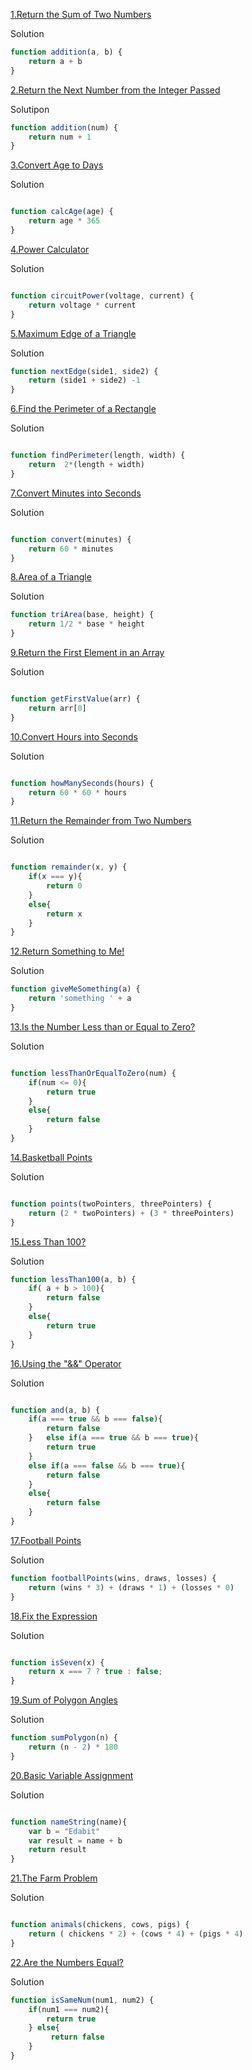 [1.Return the Sum of Two Numbers](https://edabit.com/challenge/3LpBLgNRyaHMvNb4j)

Solution

```js
function addition(a, b) {
	return a + b
}
```

[2.Return the Next Number from the Integer Passed](https://edabit.com/challenge/NAQhEoxbofPidLxm9)

Solutipon

```js
function addition(num) {
	return num + 1
}
```

[3.Convert Age to Days](https://edabit.com/challenge/bL7hSc6Zh4zZJzGmw)

Solution

```js

function calcAge(age) {
	return age * 365
}
```


[4.Power Calculator](https://edabit.com/challenge/wAdE9te55cowBLcPs)

Solution

```js

function circuitPower(voltage, current) {
	return voltage * current
}
```

[5.Maximum Edge of a Triangle](https://edabit.com/challenge/nhXofMMyrowMyr9Nv)

Solution

```js
function nextEdge(side1, side2) {
	return (side1 + side2) -1
}
```

[6.Find the Perimeter of a Rectangle](https://edabit.com/challenge/XnJ24rWW7iJkNrtsh)

Solution

```js

function findPerimeter(length, width) {
	return  2*(length + width)
}
```




[7.Convert Minutes into Seconds](https://edabit.com/challenge/8q54MKnRrm89pSLmW)

Solution

```js

function convert(minutes) {
	return 60 * minutes
}
```

[8.Area of a Triangle](https://edabit.com/challenge/3CaszbdZYGN4otQD8)

Solution 

```js
function triArea(base, height) {
	return 1/2 * base * height
}

```

[9.Return the First Element in an Array](https://edabit.com/challenge/QaApgtePE6QrCZ64o)

Solution

```js

function getFirstValue(arr) {
	return arr[0]
}

```
[10.Convert Hours into Seconds](https://edabit.com/challenge/6AnQqiEjkJdZrWhPS)

Solution

```js

function howManySeconds(hours) {
	return 60 * 60 * hours
}
```
[11.Return the Remainder from Two Numbers](https://edabit.com/challenge/Q2j5FTFtsk7PdzrQk)


Solution

```js

function remainder(x, y) {
	if(x === y){
		return 0
	}
	else{
		return x
	}
}
```

[12.Return Something to Me!](https://edabit.com/challenge/MvZK536X7fyrWH8Qc)


Solution

```js
function giveMeSomething(a) {
	return 'something ' + a
}
```

[13.Is the Number Less than or Equal to Zero?](https://edabit.com/challenge/PTiLYyb4A69KZtBCg)

Solution

```js

function lessThanOrEqualToZero(num) {
	if(num <= 0){
		return true
	}
	else{
		return false
	}
}
```

[14.Basketball Points](https://edabit.com/challenge/Y46Xp2pcvTB77bmdD)

Solution

```js

function points(twoPointers, threePointers) {
	return (2 * twoPointers) + (3 * threePointers)
}
```

[15.Less Than 100?](https://edabit.com/challenge/9MjEpkL7yAjAqiH58)

Solution

```js
function lessThan100(a, b) {
	if( a + b > 100){
		return false
	}
	else{
		return true
	}
}

```

[16.Using the "&&" Operator](https://edabit.com/challenge/vJCZmgvvDjehyDcDK)

Solution

```js

function and(a, b) {
	if(a === true && b === false){
		return false
	}	else if(a === true && b === true){
		return true
	}
	else if(a === false && b === true){
		return false
	}
	else{
		return false
	}
}
```

[17.Football Points](https://edabit.com/challenge/GwvwXHWCThHZrR7xu)


Solution

```js
function footballPoints(wins, draws, losses) {
	return (wins * 3) + (draws * 1) + (losses * 0)
}
```

[18.Fix the Expression](https://edabit.com/challenge/FipbQSYquQLPZ8QXG)

Solution

```js

function isSeven(x) {
	return x === 7 ? true : false;
}
```

[19.Sum of Polygon Angles](https://edabit.com/challenge/fBJyQSe5Jmbm9hPAG)

Solution

```js
function sumPolygon(n) {
	return (n - 2) * 180
}
```

[20.Basic Variable Assignment](https://edabit.com/challenge/ZNwHGgHvsdnYwJ5WK)

Solution

```js

function nameString(name){
	var b = "Edabit"
	var result = name + b
  	return result
}
```

[21.The Farm Problem](https://edabit.com/challenge/8Qg78sf5SNDEANKti)

Solution

```js

function animals(chickens, cows, pigs) {
	return ( chickens * 2) + (cows * 4) + (pigs * 4)
}
```


[22.Are the Numbers Equal?](https://edabit.com/challenge/QSnaSH5S3oxZkwcNc)

Solution

```js
function isSameNum(num1, num2) {
	if(num1 === num2){
		return true
	} else{
		 return false
	} 
}
```